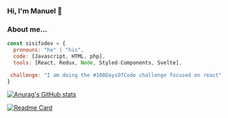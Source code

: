 ### Hi, I'm Manuel 👋 

### About me...  

```javascript
const sisifodev = {
  pronouns: "he" | "his",
  code: [Javascript, HTML, php],
  tools: [React, Redux, Node, Styled-Components, Svelte],

 challenge: "I am doing the #100DaysOfCode challenge focused on react"
}
```

[![Anurag's GitHub stats](https://github-readme-stats.vercel.app/api?username=sisifodev)](https://github.com/anuraghazra/github-readme-stats)

[![Readme Card](https://github-readme-stats.vercel.app/api/pin/?username=sisifodev&repo=github-readme-stats)](https://github.com/anuraghazra/github-readme-stats)

<!--
**SisifoDev/SisifoDev** is a ✨ _special_ ✨ repository because its `README.md` (this file) appears on your GitHub profile.



Here are some ideas to get you started:

- 🔭 I’m currently working on ...
- 🌱 I’m currently learning ...
- 👯 I’m looking to collaborate on ...
- 🤔 I’m looking for help with ...
- 💬 Ask me about ...
- 📫 How to reach me: ...
- 😄 Pronouns: ...
- ⚡ Fun fact: ...
-->
